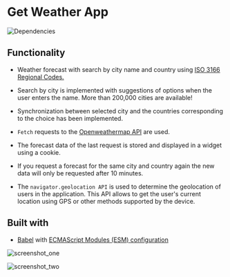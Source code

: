 # Get Weather App

![Dependencies](https://user-images.githubusercontent.com/112722061/221054510-8b208613-ee81-4e65-88a9-546c435eb4e6.png)

## Functionality

-   Weather forecast with search by city name and country using [ISO 3166 Regional Codes.](https://github.com/lukes/ISO-3166-Countries-with-Regional-Codes)

-   Search by city is implemented with suggestions of options when the user enters the name. More than 200,000 cities are available!

-   Synchronization between selected city and the countries corresponding to the choice has been implemented.

-   `Fetch` requests to the [Openweathermap API](https://openweathermap.org/api) are used.

-   The forecast data of the last request is stored and displayed in a widget using a cookie.

-   If you request a forecast for the same city and country again the new data will only be requested after 10 minutes.

-   The `navigator.geolocation API` is used to determine the geolocation of users in the application. This API allows to get the user's current location using GPS or other methods supported by the device.

## Built with

-   [Babel](https://babeljs.io/) with [ECMAScript Modules (ESM) configuration](https://babeljs.io/docs/en/babel-preset-env)

![screenshot_one](https://user-images.githubusercontent.com/112722061/221371559-2b104f13-5a9a-4593-aa99-5c29543a50ea.png)

![screenshot_two](https://user-images.githubusercontent.com/112722061/221370244-c4b7f3d1-f995-4c85-98a8-eb458d6df93c.png)
